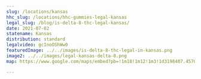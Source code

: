 ```yaml
---
slug: /locations/kansas
hhc_slug: /locations/hhc-gummies-legal-kansas
legal_slug: /blog/is-delta-8-thc-legal-kansas/
date: 2021-07-02
statename: Kansas
distribution: standard
legalvideo: gcInoOShWw0
featuredImage: ../../images/is-delta-8-thc-legal-in-kansas.png
image2: ../../images/legal-kansas-delta-8.png
map: https://www.google.com/maps/embed?pb=!1m18!1m12!1m3!1d3198407.457058928!2d-100.56352360932011!3d38.47737752552456!2m3!1f0!2f0!3f0!3m2!1i1024!2i768!4f13.1!3m3!1m2!1s0x87a31771717c016b%3A0x68c2b4a94b3e095f!2sKansas%2C%20USA!5e0!3m2!1sen!2s!4v1624971958144!5m2!1sen!2s

---
```

